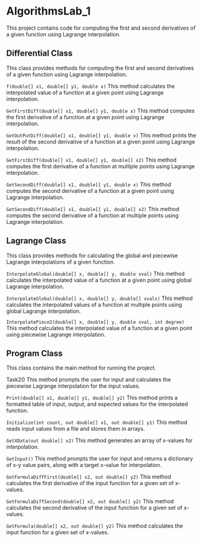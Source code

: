 # AlgorithmsLab_1
This project contains code for computing the first and second derivatives of a given function using Lagrange interpolation.

## Differential Class
This class provides methods for computing the first and second derivatives of a given function using Lagrange interpolation.

`f(double[] x1, double[] y1, double x)`
This method calculates the interpolated value of a function at a given point using Lagrange interpolation.

`GetFirstDiff(double[] x1, double[] y1, double x)`
This method computes the first derivative of a function at a given point using Lagrange interpolation.

`GetOutPutDiff(double[] x1, double[] y1, double x)`
This method prints the result of the second derivative of a function at a given point using Lagrange interpolation.

`GetFirstDiff(double[] x1, double[] y1, double[] x2)`
This method computes the first derivative of a function at multiple points using Lagrange interpolation.

`GetSecondDiff(double[] x1, double[] y1, double x)`
This method computes the second derivative of a function at a given point using Lagrange interpolation.

`GetSecondDiff(double[] x1, double[] y1, double[] x2)`
This method computes the second derivative of a function at multiple points using Lagrange interpolation.

## Lagrange Class
This class provides methods for calculating the global and piecewise Lagrange interpolations of a given function.

`InterpolateGlobal(double[] x, double[] y, double xval)`
This method calculates the interpolated value of a function at a given point using global Lagrange interpolation.

`InterpolateGlobal(double[] x, double[] y, double[] xvals)`
This method calculates the interpolated values of a function at multiple points using global Lagrange interpolation.

`InterpolatePiece2(double[] x, double[] y, double xval, int degree)`
This method calculates the interpolated value of a function at a given point using piecewise Lagrange interpolation.

## Program Class
This class contains the main method for running the project.

Task2()
This method prompts the user for input and calculates the piecewise Lagrange interpolation for the input values.

`Print(double[] x1, double[] y1, double[] y2)`
This method prints a formatted table of input, output, and expected values for the interpolated function.

`Initialize(int count, out double[] x1, out double[] y1)`
This method reads input values from a file and stores them in arrays.

`GetXData(out double[] x2)`
This method generates an array of x-values for interpolation.

`GetInput()`
This method prompts the user for input and returns a dictionary of x-y value pairs, along with a target x-value for interpolation.

`GetFormulaDiffFirst(double[] x2, out double[] y2)`
This method calculates the first derivative of the input function for a given set of x-values.

`GetFormulaDiffSecond(double[] x2, out double[] y2)`
This method calculates the second derivative of the input function for a given set of x-values.

`GetFormula(double[] x2, out double[] y2)`
This method calculates the input function for a given set of x-values.
